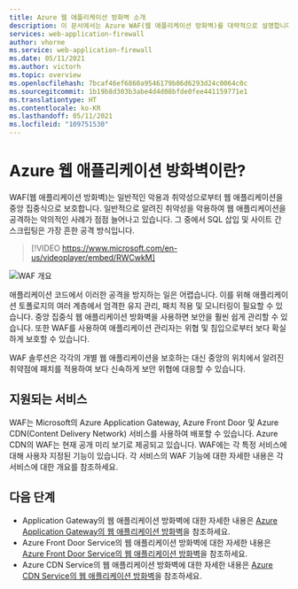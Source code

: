 ```yaml
---
title: Azure 웹 애플리케이션 방화벽 소개
description: 이 문서에서는 Azure WAF(웹 애플리케이션 방화벽)를 대략적으로 설명합니다.
services: web-application-firewall
author: vhorne
ms.service: web-application-firewall
ms.date: 05/11/2021
ms.author: victorh
ms.topic: overview
ms.openlocfilehash: 7bcaf46ef6860a9546179b86d6293d24c0064c0c
ms.sourcegitcommit: 1b19b8d303b3abe4d4d08bfde0fee441159771e1
ms.translationtype: HT
ms.contentlocale: ko-KR
ms.lasthandoff: 05/11/2021
ms.locfileid: "109751530"
---
```

# <a name="what-is-azure-web-application-firewall"></a>Azure 웹 애플리케이션 방화벽이란?

WAF(웹 애플리케이션 방화벽)는 일반적인 악용과 취약성으로부터 웹 애플리케이션을 중앙 집중식으로 보호합니다. 일반적으로 알려진 취약성을 악용하여 웹 애플리케이션을 공격하는 악의적인 사례가 점점 늘어나고 있습니다. 그 중에서 SQL 삽입 및 사이트 간 스크립팅은 가장 흔한 공격 방식입니다.

> [!VIDEO https://www.microsoft.com/en-us/videoplayer/embed/RWCwkM]

![WAF 개요](media/overview/wafoverview.png)

애플리케이션 코드에서 이러한 공격을 방지하는 일은 어렵습니다. 이를 위해 애플리케이션 토폴로지의 여러 계층에서 엄격한 유지 관리, 패치 적용 및 모니터링이 필요할 수 있습니다. 중앙 집중식 웹 애플리케이션 방화벽을 사용하면 보안을 훨씬 쉽게 관리할 수 있습니다. 또한 WAF를 사용하여 애플리케이션 관리자는 위협 및 침입으로부터 보다 확실하게 보호할 수 있습니다.

WAF 솔루션은 각각의 개별 웹 애플리케이션을 보호하는 대신 중앙의 위치에서 알려진 취약점에 패치를 적용하여 보다 신속하게 보안 위협에 대응할 수 있습니다.

## <a name="supported-service"></a>지원되는 서비스

WAF는 Microsoft의 Azure Application Gateway, Azure Front Door 및 Azure CDN(Content Delivery Network) 서비스를 사용하여 배포할 수 있습니다. Azure CDN의 WAF는 현재 공개 미리 보기로 제공되고 있습니다.  WAF에는 각 특정 서비스에 대해 사용자 지정된 기능이 있습니다. 각 서비스의 WAF 기능에 대한 자세한 내용은 각 서비스에 대한 개요를 참조하세요.

## <a name="next-steps"></a>다음 단계

- Application Gateway의 웹 애플리케이션 방화벽에 대한 자세한 내용은 [Azure Application Gateway의 웹 애플리케이션 방화벽](./ag/ag-overview.md)을 참조하세요.
- Azure Front Door Service의 웹 애플리케이션 방화벽에 대한 자세한 내용은 [Azure Front Door Service의 웹 애플리케이션 방화벽](./afds/afds-overview.md)을 참조하세요.
- Azure CDN Service의 웹 애플리케이션 방화벽에 대한 자세한 내용은 [Azure CDN Service의 웹 애플리케이션 방화벽](./cdn/cdn-overview.md)을 참조하세요.
